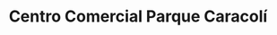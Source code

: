 ---
title: "Centro Comercial Parque Caracolí"
url: /floridablanca/centro-comercial-parque-caracoli/
shop: centro comercial
---